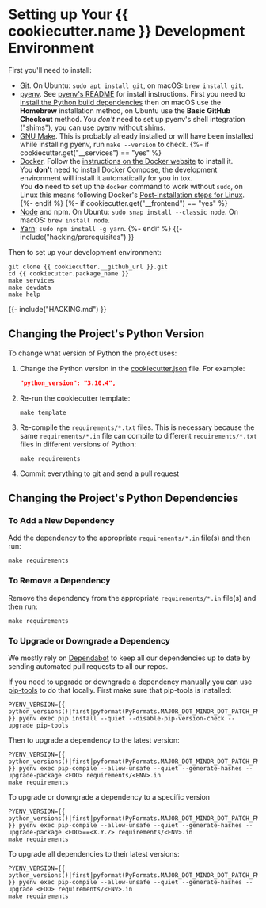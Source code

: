 # Setting up Your {{ cookiecutter.name }} Development Environment

First you'll need to install:

* [Git](https://git-scm.com/).
  On Ubuntu: `sudo apt install git`, on macOS: `brew install git`.
* [pyenv](https://github.com/pyenv/pyenv).
  See [pyenv's README](https://github.com/pyenv/pyenv#readme) for install instructions.
  First you need to [install the Python build dependencies](https://github.com/pyenv/pyenv/wiki#suggested-build-environment)
  then on macOS use the **Homebrew** installation method,
  on Ubuntu use the **Basic GitHub Checkout** method.
  You _don't_ need to set up pyenv's shell integration ("shims"), you can
  [use pyenv without shims](https://github.com/pyenv/pyenv#using-pyenv-without-shims).
* [GNU Make](https://www.gnu.org/software/make/).
  This is probably already installed or will have been installed while installing pyenv, run `make --version` to check.
{%- if cookiecutter.get("__services") == "yes" %}
* [Docker](https://docs.docker.com/install/).
  Follow the [instructions on the Docker website](https://docs.docker.com/install/)
  to install it.  
  You **don't** need to install Docker Compose, the development environment
  will install it automatically for you in tox.  
  You **do** need to set up the `docker` command to work without `sudo`,
  on Linux this means following Docker's [Post-installation steps for Linux](https://docs.docker.com/engine/install/linux-postinstall/).
{%- endif %}
{%- if cookiecutter.get("__frontend") == "yes" %}
* [Node](https://nodejs.org/) and npm.
  On Ubuntu: `sudo snap install --classic node`.
  On macOS: `brew install node`.
* [Yarn](https://yarnpkg.com/): `sudo npm install -g yarn`.
{%- endif %}
{{- include("hacking/prerequisites") }}

Then to set up your development environment:

```terminal
git clone {{ cookiecutter.__github_url }}.git
cd {{ cookiecutter.package_name }}
make services
make devdata
make help
```

{{- include("HACKING.md") }}

Changing the Project's Python Version
-------------------------------------

To change what version of Python the project uses:

1. Change the Python version in the
   [cookiecutter.json](.cookiecutter/cookiecutter.json) file. For example:

   ```json
   "python_version": "3.10.4",
   ```

2. Re-run the cookiecutter template:

   ```terminal
   make template
   ```

3. Re-compile the `requirements/*.txt` files.
   This is necessary because the same `requirements/*.in` file can compile to
   different `requirements/*.txt` files in different versions of Python:

   ```terminal
   make requirements
   ```

4. Commit everything to git and send a pull request

Changing the Project's Python Dependencies
------------------------------------------

### To Add a New Dependency

Add the dependency to the appropriate `requirements/*.in` file(s) and then run:

```terminal
make requirements
```

### To Remove a Dependency

Remove the dependency from the appropriate `requirements/*.in` file(s) and then run:

```terminal
make requirements
```

### To Upgrade or Downgrade a Dependency

We mostly rely on [Dependabot](https://github.com/dependabot) to keep all our
dependencies up to date by sending automated pull requests to all our repos.

If you need to upgrade or downgrade a dependency manually you can use
[pip-tools](https://pip-tools.readthedocs.io/en/latest/) to do that locally.
First make sure that pip-tools is installed:

```terminal
PYENV_VERSION={{ python_versions()|first|pyformat(PyFormats.MAJOR_DOT_MINOR_DOT_PATCH_FMT) }} pyenv exec pip install --quiet --disable-pip-version-check --upgrade pip-tools
```

Then to upgrade a dependency to the latest version:

```terminal
PYENV_VERSION={{ python_versions()|first|pyformat(PyFormats.MAJOR_DOT_MINOR_DOT_PATCH_FMT) }} pyenv exec pip-compile --allow-unsafe --quiet --generate-hashes --upgrade-package <FOO> requirements/<ENV>.in
make requirements
```

To upgrade or downgrade a dependency to a specific version

```terminal
PYENV_VERSION={{ python_versions()|first|pyformat(PyFormats.MAJOR_DOT_MINOR_DOT_PATCH_FMT) }} pyenv exec pip-compile --allow-unsafe --quiet --generate-hashes --upgrade-package <FOO>==<X.Y.Z> requirements/<ENV>.in
make requirements
```

To upgrade all dependencies to their latest versions:

```terminal
PYENV_VERSION={{ python_versions()|first|pyformat(PyFormats.MAJOR_DOT_MINOR_DOT_PATCH_FMT) }} pyenv exec pip-compile --allow-unsafe --quiet --generate-hashes --upgrade <FOO> requirements/<ENV>.in
make requirements
```
